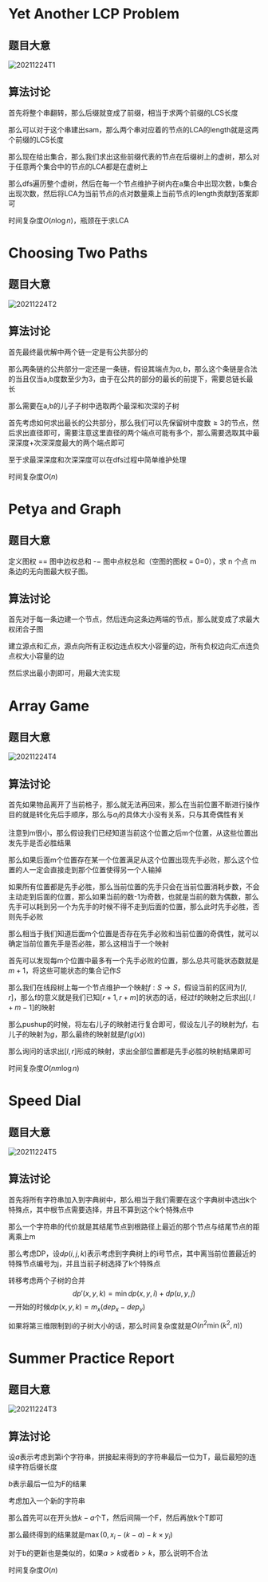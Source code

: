 # Yet Another LCP Problem

## 题目大意

![20211224T1](D:\Blog\image\20211224T1.PNG)

## 算法讨论

首先将整个串翻转，那么后缀就变成了前缀，相当于求两个前缀的LCS长度

那么可以对于这个串建出sam，那么两个串对应着的节点的LCA的length就是这两个前缀的LCS长度

那么现在给出集合，那么我们求出这些前缀代表的节点在后缀树上的虚树，那么对于任意两个集合中的节点的LCA都是在虚树上

那么dfs遍历整个虚树，然后在每一个节点维护子树内在a集合中出现次数，b集合出现次数，然后将LCA为当前节点的点对数量乘上当前节点的length贡献到答案即可

时间复杂度$O(n\log n)$，瓶颈在于求LCA

# Choosing Two Paths

## 题目大意

![20211224T2](D:\Blog\image\20211224T2.PNG)

## 算法讨论

首先最终最优解中两个链一定是有公共部分的

那么两条链的公共部分一定还是一条链，假设其端点为$a,b$，那么这个条链是合法的当且仅当a,b度数至少为3，由于在公共的部分的最长的前提下，需要总链长最长

那么需要在a,b的儿子子树中选取两个最深和次深的子树

首先考虑如何求出最长的公共部分，那么我们可以先保留树中度数$\geq 3$的节点，然后求出直径即可，需要注意这里直径的两个端点可能有多个，那么需要选取其中最深深度+次深深度最大的两个端点即可

至于求最深深度和次深深度可以在dfs过程中简单维护处理

时间复杂度$O(n)$

# Petya and Graph

## 题目大意

定义图权 == 图中边权总和 -− 图中点权总和（空图的图权 = 0=0），求 n 个点 m 条边的无向图最大权子图。

## 算法讨论

首先对于每一条边建一个节点，然后连向这条边两端的节点，那么就变成了求最大权闭合子图

建立源点和汇点，源点向所有正权边连点权大小容量的边，所有负权边向汇点连负点权大小容量的边

然后求出最小割即可，用最大流实现

# Array Game

## 题目大意

![20211224T4](D:\Blog\image\20211224T4.PNG)

## 算法讨论

首先如果物品离开了当前格子，那么就无法再回来，那么在当前位置不断进行操作目的就是转化先后手顺序，那么与$a_i$的具体大小没有关系，只与其奇偶性有关

注意到m很小，那么假设我们已经知道当前这个位置之后m个位置，从这些位置出发先手是否必胜结果

那么如果后面m个位置存在某一个位置满足从这个位置出现先手必败，那么这个位置的人一定会直接走到那个位置使得另一个人输掉

如果所有位置都是先手必胜，那么当前位置的先手只会在当前位置消耗步数，不会主动走到后面的位置，那么如果当前的数-1为奇数，也就是当前的数为偶数，那么先手可以耗到另一个为先手的时候不得不走到后面的位置，那么此时先手必胜，否则先手必败

那么相当于我们知道后面m个位置是否存在先手必败和当前位置的奇偶性，就可以确定当前位置先手是否必胜，那么这相当于一个映射

首先可以发现每m个位置中最多有一个先手必败的位置，那么总共可能状态数就是$m+1$，将这些可能状态的集合记作$S$

那么我们在线段树上每一个节点维护一个映射$f:S\rightarrow S$，假设当前的区间为$[l,r]$，那么f的意义就是我们已知$[r+1,r+m]$的状态的话，经过f的映射之后求出$[l,l+m-1]$的映射

那么pushup的时候，将左右儿子的映射进行复合即可，假设左儿子的映射为$f$，右儿子的映射为$g$，那么最终的映射就是$f(g(x))$

那么询问的话求出$[l,r]$形成的映射，求出全部位置都是先手必胜的映射结果即可

时间复杂度$O(nm\log n)$

# Speed Dial

## 题目大意

![20211224T5](D:\Blog\image\20211224T5.PNG)

## 算法讨论

首先将所有字符串加入到字典树中，那么相当于我们需要在这个字典树中选出k个特殊点，其中根节点需要选择，并且不算到这个k个特殊点中

那么一个字符串的代价就是其结尾节点到根路径上最近的那个节点与结尾节点的距离乘上m

那么考虑DP，设$dp(i,j,k)$表示考虑到字典树上的i号节点，其中离当前位置最近的特殊节点编号为j，并且当前子树选择了k个特殊点

转移考虑两个子树的合并
$$
dp'(x,y,k)=\min dp(x,y,i)+dp(u,y,j)
$$
一开始的时候$dp(x,y,k)=m_x(dep_x-dep_y)$

如果将第三维限制到i的子树大小的话，那么时间复杂度就是$O(n^2\min(k^2,n))$

# Summer Practice Report

## 题目大意

![20211224T3](D:\Blog\image\20211224T3.PNG)

## 算法讨论

设$a$表示考虑到第i个字符串，拼接起来得到的字符串最后一位为T，最后最短的连续字符后缀长度

$b$表示最后一位为F的结果

考虑加入一个新的字符串

那么首先可以在开头放$k-a$个T，然后间隔一个F，然后再放k个T即可

那么最终得到的结果就是$\max(0,x_i-(k-a)-k\times y_i)$

对于b的更新也是类似的，如果$a>k$或者$b>k$，那么说明不合法

时间复杂度$O(n)$

